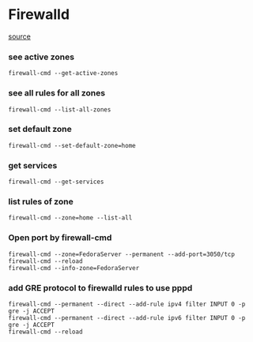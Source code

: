 # Firewalld


[source](https://www.digitalocean.com/community/tutorials/how-to-set-up-a-firewall-using-firewalld-on-centos-7)


### see active zones

```
firewall-cmd --get-active-zones
```


### see all rules for all zones

```
firewall-cmd --list-all-zones
```


### set default zone

```
firewall-cmd --set-default-zone=home
```


### get services

```
firewall-cmd --get-services
```


### list rules of zone

```
firewall-cmd --zone=home --list-all
```


### Open port by firewall-cmd

```
firewall-cmd --zone=FedoraServer --permanent --add-port=3050/tcp
firewall-cmd --reload
firewall-cmd --info-zone=FedoraServer
```


### add GRE protocol to firewalld rules to use pppd

```
firewall-cmd --permanent --direct --add-rule ipv4 filter INPUT 0 -p gre -j ACCEPT
firewall-cmd --permanent --direct --add-rule ipv6 filter INPUT 0 -p gre -j ACCEPT
firewall-cmd --reload
```
